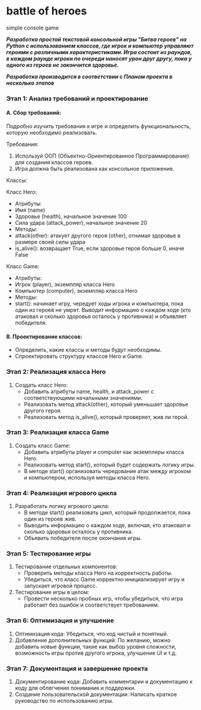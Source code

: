 # battle of heroes
 simple console game

***Разработка простой текстовой консольной игры "Битва героев" на Python с использованием классов, где игрок и компьютер управляют героями с различными характеристиками.
Игра состоит из раундов, в каждом раунде игроки по очереди наносят урон друг другу, пока у одного из героев не закончится здоровье.***

___Разработка производится в соответствии с Планом проекта в несколько этапов___

### Этап 1: Анализ требований и проектирование
#### A. Сбор требований:
Подробно изучить требования к игре и определить функциональность, которую необходимо реализовать.</br>

Требования:
1. Используй ООП (Объектно-Ориентированное Программирование) для создания классов героев.
2. Игра должна быть реализована как консольное приложение.

Классы:

Класс Hero:
- Атрибуты:
- Имя (name)
- Здоровье (health), начальное значение 100
- Сила удара (attack_power), начальное значение 20
- Методы:
- attack(other): атакует другого героя (other), отнимая здоровье в размере своей силы удара
- is_alive(): возвращает True, если здоровье героя больше 0, иначе False

Класс Game:
- Атрибуты:
- Игрок (player), экземпляр класса Hero
- Компьютер (computer), экземпляр класса Hero
- Методы:
- start(): начинает игру, чередует ходы игрока и компьютера, пока один из героев не умрет. Выводит информацию о каждом ходе (кто атаковал и сколько здоровья осталось у противника) и объявляет победителя.


#### B. Проектирование классов: 
- Определить, какие классы и методы будут необходимы.
- Спроектировать структуру классов Hero и Game.

### Этап 2: Реализация класса Hero
1. Создать класс Hero:
   - Добавить атрибуты name, health, и attack_power с соответствующими начальными значениями.
   - Реализовать метод attack(other), который уменьшает здоровье другого героя.
   - Реализовать метод is_alive(), который проверяет, жив ли герой.

### Этап 3: Реализация класса Game
1. Создать класс Game:
   - Добавить атрибуты player и computer как экземпляры класса Hero.
   - Реализовать метод start(), который будет содержать логику игры.
   - В методе start() организовать чередование атак между игроком и компьютером, используя методы класса Hero.

### Этап 4: Реализация игрового цикла
1. Разработать логику игрового цикла:
   - В методе start() реализовать цикл, который продолжается, пока один из героев жив.
   - Выводить информацию о каждом ходе, включая, кто атаковал и сколько здоровья осталось у противника.
   - Объявить победителя после окончания игры.

### Этап 5: Тестирование игры
1. Тестирование отдельных компонентов:
   - Проверить методы класса Hero на корректность работы.
   - Убедиться, что класс Game корректно инициализирует игру и запускает игровой процесс.
2. Тестирование игры в целом:
   - Провести несколько пробных игр, чтобы убедиться, что игра работает без ошибок и соответствует требованиям.

### Этап 6: Оптимизация и улучшение
1. Оптимизация кода: Убедиться, что код чистый и понятный.
2. Добавление дополнительных функций: По желанию, можно добавить новые функции, такие как выбор уровня сложности, возможность игры против другого игрока, улучшение UI и т.д.

### Этап 7: Документация и завершение проекта
1. Документирование кода: Добавить комментарии и документацию к коду для облегчения понимания и поддержки.
2. Создание пользовательской документации: Написать краткое руководство по использованию игры.